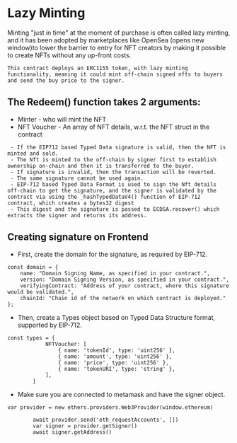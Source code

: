 
# Lazy Minting

Minting "just in time" at the moment of purchase is often called lazy minting, and it has been adopted by marketplaces like OpenSea (opens new window)to lower the barrier to entry for NFT creators by making it possible to create NFTs without any up-front costs.

```
This contract deploys an ERC1155 token, with lazy minting functionality, meaning it could mint off-chain signed nfts to buyers and send the buy price to the signer.
```

## The Redeem() function takes 2 arguments:

 - Minter - who will mint the NFT
 - NFT Voucher - An array of NFT details, w.r.t. the NFT struct in the contract

```
 - If the EIP712 based Typed Data signature is valid, then the NFT is minted and sold.
 - The Nft is minted to the off-chain by signer first to establish ownership on-chain and then it is transferred to the buyer.
 - If signature is invalid, then the transaction will be reverted.
 - The same signature cannot be used again.
 - EIP-712 based Typed Data Format is used to sign the Nft details off-chain to get the signature, and the signer is validated by the contract via using the _hashTypedDataV4() function of EIP-712 contract, which creates a bytes32 digest
 - This digest and the signature is passed to ECDSA.recover() which extracts the signer and returns its address.

```

## Creating signature on Frontend

- First, create the domain for the signature, as required by EIP-712.
```
const domain = {
    name: "Domain Signing Name, as specified in your contract.",
    version: "Domain Signing Version, as specified in your contract.",
    verifyingContract: "Address of your contract, where this signature would be validated.",
    chainId: "Chain id of the network on which contract is deployed."
};
```

- Then, create a Types object based on Typed Data Structure format, supported by EIP-712.
```
const types = {
			NFTVoucher: [
				{ name: 'tokenId', type: 'uint256' },
				{ name: 'amount', type: 'uint256' },
				{ name: 'price', type: 'uint256' },
				{ name: 'tokenURI', type: 'string' },
			],
		}
```

- Make sure you are connected to metamask and have the signer object.

```
var provider = new ethers.providers.Web3Provider(window.ethereum)

		await provider.send('eth_requestAccounts', [])
		var signer = provider.getSigner()
		await signer.getAddress()
```
